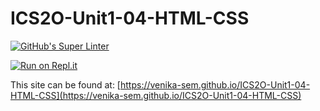 # ICS2O-Unit1-04-HTML-CSS

[![GitHub's Super Linter](https://github.com/venika-sem/ICS2O-Unit1-04-HTML-CSS/workflows/GitHub's%20Super%20Linter/badge.svg)](https://github.com/venika-sem/ICS2O-Unit1-04-HTML-CSS/actions)

[![Run on Repl.it](https://repl.it/badge/github/venika-sem/ICS2O-Unit1-04-HTML-CSS)](https://repl.it/github/venika-sem/ICS2O-Unit1-04-HTML-CSS)

This site can be found at: [https://venika-sem.github.io/ICS2O-Unit1-04-HTML-CSS](https://venika-sem.github.io/ICS2O-Unit1-04-HTML-CSS)
